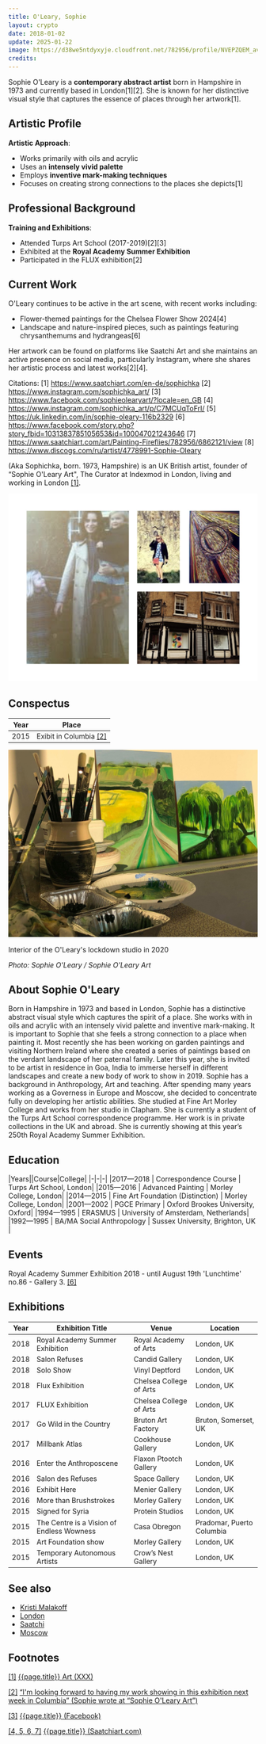 ```yaml
---
title: O'Leary, Sophie
layout: crypto
date: 2018-01-02
update: 2025-01-22
image: https://d38we5ntdyxyje.cloudfront.net/782956/profile/NVEPZQEM_avatar_medium_square.jpg
credits:
---
```


Sophie O'Leary is a **contemporary abstract artist** born in Hampshire in 1973 and currently based in London[1][2]. She is known for her distinctive visual style that captures the essence of places through her artwork[1].

## Artistic Profile

**Artistic Approach**:
- Works primarily with oils and acrylic
- Uses an **intensely vivid palette**
- Employs **inventive mark-making techniques**
- Focuses on creating strong connections to the places she depicts[1]

## Professional Background

**Training and Exhibitions**:
- Attended Turps Art School (2017-2019)[2][3]
- Exhibited at the **Royal Academy Summer Exhibition**
- Participated in the FLUX exhibition[2]

## Current Work

O'Leary continues to be active in the art scene, with recent works including:
- Flower-themed paintings for the Chelsea Flower Show 2024[4]
- Landscape and nature-inspired pieces, such as paintings featuring chrysanthemums and hydrangeas[6]

Her artwork can be found on platforms like Saatchi Art and she maintains an active presence on social media, particularly Instagram, where she shares her artistic process and latest works[2][4].

Citations:
[1] https://www.saatchiart.com/en-de/sophichka
[2] https://www.instagram.com/sophichka_art/
[3] https://www.facebook.com/sophieolearyart/?locale=en_GB
[4] https://www.instagram.com/sophichka_art/p/C7MCUqToFrI/
[5] https://uk.linkedin.com/in/sophie-oleary-116b2329
[6] https://www.facebook.com/story.php?story_fbid=1031383785105653&id=100047021243646
[7] https://www.saatchiart.com/art/Painting-Fireflies/782956/6862121/view
[8] https://www.discogs.com/ru/artist/4778991-Sophie-Oleary

(Aka Sophichka, born. 1973, Hampshire) is an UK British artist, founder of “Sophie O'Leary Art", The Curator at Indexmod in London, living and working in London <span id="a1">[\[1\]](#f1)</span>.

![](/images/o-leary-sophie.jpg)

## Conspectus

|Year|Place|
|-|-|
|2015|Exibit in Columbia <span id="a2">[\[2\]](#f2)</span>|

![](/images/o-leary-sophie-2.jpg)

Interior of the O'Leary's lockdown studio in 2020

*Photo: Sophie O'Leary / Sophie O'Leary Art*


## About Sophie O'Leary

Born in Hampshire in 1973 and based in London, Sophie has a distinctive abstract visual style which captures the spirit of a place. She works with in oils and acrylic with an intensely vivid palette and inventive mark-making. It is important to Sophie that she feels a strong connection to a place when painting it. Most recently she has been working on garden paintings and visiting Northern Ireland where she created a series of paintings based on the verdant landscape of her paternal family. Later this year, she is invited to be artist in residence in Goa, India to immerse herself in different landscapes and create a new body of work to show in 2019. Sophie has a background in Anthropology, Art and teaching. After spending many years working as a Governess in Europe and Moscow, she decided to concentrate fully on developing her artistic abilities. She studied at Fine Art Morley College and works from her studio in Clapham. She is currently a student of the Turps Art School correspondence programme. Her work is in private collections in the UK and abroad. She is currently showing at this year’s 250th Royal Academy Summer Exhibition.

## Education

|Years||Course|College|
|-|-|-|
|2017—2018 | Correspondence Course | Turps Art School, London|
|2015—2016 | Advanced Painting | Morley College, London|
|2014—2015 | Fine Art Foundation (Distinction) | Morley College, London|
|2001—2002 | PGCE Primary | Oxford Brookes University, Oxford|
|1994—1995 | ERASMUS | University of Amsterdam, Netherlands|
|1992—1995 | BA/MA Social Anthropology | Sussex University, Brighton, UK |

## Events

Royal Academy Summer Exhibition 2018 - until August 19th
'Lunchtime' no.86 - Gallery 3. <span id="a4">[\[6\]](#f4)</span>

## Exhibitions

| Year  | Exhibition Title                                | Venue                            | Location               |
|-------|-------------------------------------------------|----------------------------------|------------------------|
| 2018  | Royal Academy Summer Exhibition                | Royal Academy of Arts            | London, UK             |
| 2018  | Salon Refuses                                  | Candid Gallery                   | London, UK             |
| 2018  | Solo Show                                      | Vinyl Deptford                   | London, UK             |
| 2018  | Flux Exhibition                                | Chelsea College of Arts          | London, UK             |
| 2017  | FLUX Exhibition                                | Chelsea College of Arts          | London, UK             |
| 2017  | Go Wild in the Country                         | Bruton Art Factory               | Bruton, Somerset, UK   |
| 2017  | Millbank Atlas                                 | Cookhouse Gallery                | London, UK             |
| 2016  | Enter the Anthroposcene                        | Flaxon Ptootch Gallery           | London, UK             |
| 2016  | Salon des Refuses                              | Space Gallery                    | London, UK             |
| 2016  | Exhibit Here                                   | Menier Gallery                   | London, UK             |
| 2016  | More than Brushstrokes                         | Morley Gallery                   | London, UK             |
| 2015  | Signed for Syria                               | Protein Studios                  | London, UK             |
| 2015  | The Centre is a Vision of Endless Wowness       | Casa Obregon                     | Pradomar, Puerto Columbia |
| 2015  | Art Foundation show                            | Morley Gallery                   | London, UK             |
| 2015  | Temporary Autonomous Artists                   | Crow’s Nest Gallery              | London, UK             |


## See also

+ [Kristi Malakoff](malakoff-kristi)
+ [London](london)
+ [Saatchi](Saatchi)
+ [Moscow](moscow)


## Footnotes

[[1]](#a1) <span id="f1"></span> [{{page.title}} Art (XXX)](https://www.facebook.com/pg/sophieolearyart/about/?ref=page_internal)

[[2]](#a2) <span id="f2"></span> [“I'm looking forward to having my work showing in this exhibition next week in Columbia” (Sophie wrote at “Sophie O'Leary Art”)](https://www.facebook.com/pg/sophieolearyart/about/?ref=page_internal)

[[3]](#a3) <span id="f3"></span> [{{page.title}} (Facebook)](https://www.facebook.com/pg/sophieolearyart/about/?ref=page_internal)

[[4, 5, 6, 7]](#a4) <span id="f4"></span> [{{page.title}} (Saatchiart.com)](https://www.saatchiart.com/sophichka)
